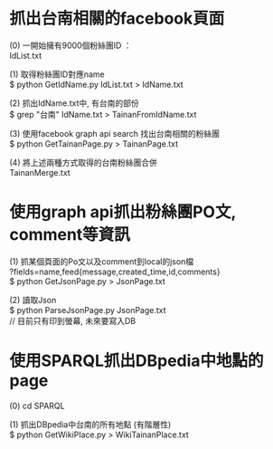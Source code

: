 # 抓出台南相關的facebook頁面
(0) 一開始擁有9000個粉絲團ID ： 
<br>IdList.txt

(1) 取得粉絲團ID對應name
<br>$ python GetIdName.py IdList.txt > IdName.txt

(2) 抓出IdName.txt中, 有台南的部份
<br>$ grep "台南" IdName.txt > TainanFromIdName.txt

(3) 使用facebook graph api search 找出台南相關的粉絲團
<br> $ python GetTainanPage.py > TainanPage.txt

(4) 將上述兩種方式取得的台南粉絲團合併
<br> TainanMerge.txt

# 使用graph api抓出粉絲團PO文, comment等資訊
(1) 抓某個頁面的Po文以及comment到local的json檔
<br> ?fields=name,feed{message,created_time,id,comments}
<br> $ python GetJsonPage.py > JsonPage.txt

(2) 讀取Json
<br> $ python ParseJsonPage.py JsonPage.txt
<br> // 目前只有印到螢幕, 未來要寫入DB

# 使用SPARQL抓出DBpedia中地點的page
(0) cd SPARQL

(1) 抓出DBpedia中台南的所有地點 (有階層性)
<br> $ python GetWikiPlace.py > WikiTainanPlace.txt
